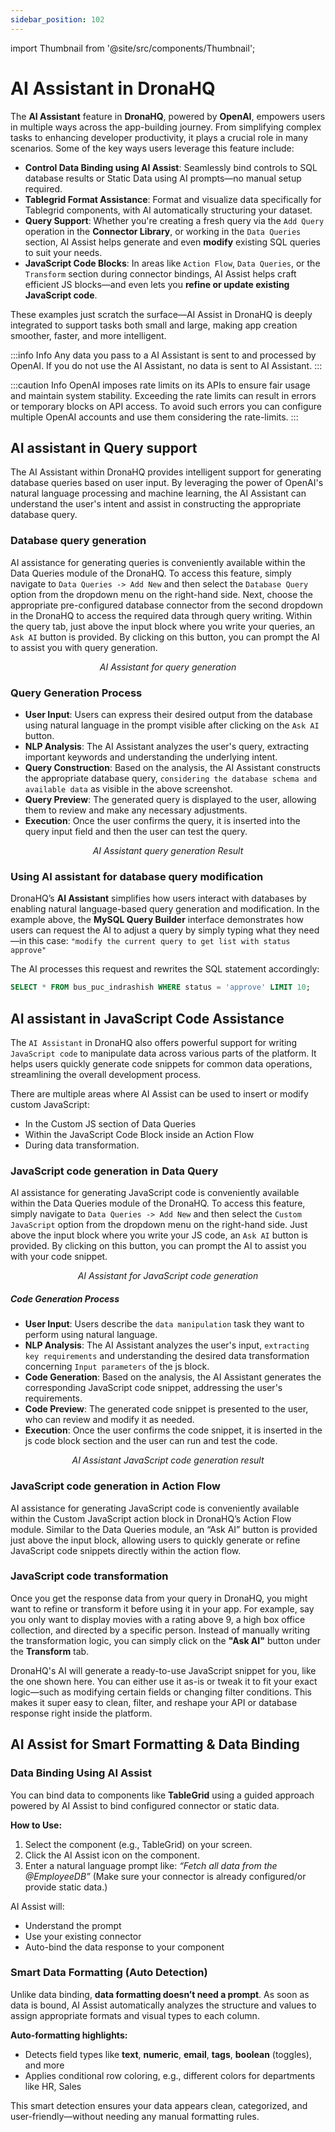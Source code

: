 ```yaml
---
sidebar_position: 102
---
```


import Thumbnail from '@site/src/components/Thumbnail';

# AI Assistant in DronaHQ

The **AI Assistant** feature in **DronaHQ**, powered by **OpenAI**, empowers users in multiple ways across the app-building journey. From simplifying complex tasks to enhancing developer productivity, it plays a crucial role in many scenarios. Some of the key ways users leverage this feature include:

* **Control Data Binding using AI Assist**: Seamlessly bind controls to SQL database results or Static Data using AI prompts—no manual setup required.
* **Tablegrid Format Assistance**: Format and visualize data specifically for Tablegrid components, with AI automatically structuring your dataset.
* **Query Support**: Whether you're creating a fresh query via the `Add Query` operation in the **Connector Library**, or working in the `Data Queries` section, AI Assist helps generate and even **modify** existing SQL queries to suit your needs.
* **JavaScript Code Blocks**: In areas like `Action Flow`, `Data Queries`, or the `Transform` section during connector bindings, AI Assist helps craft efficient JS blocks—and even lets you **refine or update existing JavaScript code**.


These examples just scratch the surface—AI Assist in DronaHQ is deeply integrated to support tasks both small and large, making app creation smoother, faster, and more intelligent.



:::info Info
Any data you pass to a AI Assistant is sent to and processed by OpenAI. If you do not use the AI Assistant, no data is sent to AI Assistant.
:::

:::caution Info
OpenAI imposes rate limits on its APIs to ensure fair usage and maintain system stability. Exceeding the rate limits can result in errors or temporary blocks on API access. To avoid such errors you can configure multiple OpenAI accounts and use them considering the rate-limits.
:::

## AI assistant in Query support
The AI Assistant within DronaHQ provides intelligent support for generating database queries based on user input. By leveraging the power of OpenAI's natural language processing and machine learning, the AI Assistant can understand the user's intent and assist in constructing the appropriate database query.

### Database query generation

AI assistance for generating queries is conveniently available within the Data Queries module of the DronaHQ. To access this feature, simply navigate to `Data Queries -> Add New` and then select the `Database Query` option from the dropdown menu on the right-hand side. Next, choose the appropriate pre-configured database connector from the second dropdown in the DronaHQ to access the required data through query writing. Within the query tab, just above the input block where you write your queries, an `Ask AI` button is provided. By clicking on this button, you can prompt the AI to assist you with query generation.

<figure>
  <Thumbnail src="/img/dronahq-ai/ai-assist-in-dronahq/ai-assistant-query-generation.png" alt="AI Assistant for query generation" width='100%'/>
  <figcaption align = "center"><i>AI Assistant for query generation</i></figcaption>
</figure>

### Query Generation Process
- **User Input**: Users can express their desired output from the database using natural language in the prompt visible after clicking on the `Ask AI` button.
- **NLP Analysis**: The AI Assistant analyzes the user's query, extracting important keywords and understanding the underlying intent.
- **Query Construction**: Based on the analysis, the AI Assistant constructs the appropriate database query, `considering the database schema and available data` as visible in the above screenshot.
- **Query Preview**: The generated query is displayed to the user, allowing them to review and make any necessary adjustments.
- **Execution**: Once the user confirms the query, it is inserted into the query input field and then the user can test the query.

<figure>
  <Thumbnail src="/img/dronahq-ai/ai-assist-in-dronahq/ai-assistant-query-generation-result.png" alt="AI Assistant query generation Result" width='100%'/>
  <figcaption align = "center"><i>AI Assistant query generation Result</i></figcaption>
</figure>

### Using AI assistant for database query modification

<figure>
  <Thumbnail src="/img/dronahq-ai/ai-assist-in-dronahq/modify.png" alt="AI Assistant for query generation" width='100%'/>
</figure>


DronaHQ’s **AI Assistant** simplifies how users interact with databases by enabling natural language-based query generation and modification. In the example above, the **MySQL Query Builder** interface demonstrates how users can request the AI to adjust a query by simply typing what they need—in this case:
`"modify the current query to get list with status approve"`

The AI processes this request and rewrites the SQL statement accordingly:

```sql
SELECT * FROM bus_puc_indrashish WHERE status = 'approve' LIMIT 10;
```



## AI assistant in JavaScript Code Assistance

The `AI Assistant` in DronaHQ also offers powerful support for writing `JavaScript code` to manipulate data across various parts of the platform. It helps users quickly generate code snippets for common data operations, streamlining the overall development process.

There are multiple areas where AI Assist can be used to insert or modify custom JavaScript:

* In the Custom JS section of Data Queries
* Within the JavaScript Code Block inside an Action Flow
* During data transformation.


### JavaScript code generation in Data Query

AI assistance for generating JavaScript code is conveniently available within the Data Queries module of the DronaHQ. To access this feature, simply navigate to `Data Queries -> Add New` and then select the `Custom JavaScript` option from the dropdown menu on the right-hand side. Just above the input block where you write your JS code, an `Ask AI` button is provided. By clicking on this button, you can prompt the AI to assist you with your code snippet.

<figure>
  <Thumbnail src="/img/dronahq-ai/ai-assist-in-dronahq/ai-assistant-java-script.png" alt="AI Assistant for JavaScript code generation" width='100%'/>
  <figcaption align = "center"><i>AI Assistant for JavaScript code generation</i></figcaption>
</figure>

##### Code Generation Process
- **User Input**: Users describe the `data manipulation` task they want to perform using natural language.
- **NLP Analysis**: The AI Assistant analyzes the user's input, `extracting key requirements` and understanding the desired data transformation concerning `Input parameters` of the js block.
- **Code Generation**: Based on the analysis, the AI Assistant generates the corresponding JavaScript code snippet, addressing the user's requirements.
- **Code Preview**: The generated code snippet is presented to the user, who can review and modify it as needed.
- **Execution**: Once the user confirms the code snippet, it is inserted in the js code block section and the user can run and test the code.

<figure>
  <Thumbnail src="/img/dronahq-ai/ai-assist-in-dronahq/ai-assistant-javascript-result.png" alt="AI Assistant JavaScript code generation result" width='100%'/>
  <figcaption align = "center"><i>AI Assistant JavaScript code generation result</i></figcaption>
</figure>

### JavaScript code generation in Action Flow

<figure>
  <Thumbnail src="/img/dronahq-ai/ai-assist-in-dronahq/action.png" alt="AI Assistant for query generation" width='100%'/>
</figure>


AI assistance for generating JavaScript code is conveniently available within the Custom JavaScript action block in DronaHQ’s Action Flow module. Similar to the Data Queries module, an “Ask AI” button is provided just above the input block, allowing users to quickly generate or refine JavaScript code snippets directly within the action flow.



### JavaScript code transformation

<figure>
  <Thumbnail src="/img/dronahq-ai/ai-assist-in-dronahq/transform.png" alt="AI Assistant for query generation" width='100%'/>
</figure>

Once you get the response data from your query in DronaHQ, you might want to refine or transform it before using it in your app. For example, say you only want to display movies with a rating above 9, a high box office collection, and directed by a specific person. Instead of manually writing the transformation logic, you can simply click on the **"Ask AI"** button under the **Transform** tab.

DronaHQ's AI will generate a ready-to-use JavaScript snippet for you, like the one shown here. You can either use it as-is or tweak it to fit your exact logic—such as modifying certain fields or changing filter conditions. This makes it super easy to clean, filter, and reshape your API or database response right inside the platform.






## AI Assist for Smart Formatting & Data Binding


### Data Binding Using AI Assist

<figure>
  <Thumbnail src="/img/dronahq-ai/ai-assist-in-dronahq/bind.png" alt="AI Assistant for query generation" width='100%'/>
</figure>


You can bind data to components like **TableGrid** using a guided approach powered by AI Assist to bind configured connector or static data.

**How to Use:**

1. Select the component (e.g., TableGrid) on your screen.
2. Click the AI Assist icon  on the component.
3. Enter a natural language prompt like:
   *“Fetch all data from the @EmployeeDB”*
   (Make sure your connector is already configured/or provide static data.)

AI Assist will:

* Understand the prompt
* Use your existing connector
* Auto-bind the data response to your component



###  Smart Data Formatting (Auto Detection)

<figure>
  <Thumbnail src="/img/dronahq-ai/ai-assist-in-dronahq/data.png" alt="AI Assistant for query generation" width='100%'/>
</figure>

Unlike data binding, **data formatting doesn’t need a prompt**. As soon as data is bound, AI Assist automatically analyzes the structure and values to assign appropriate formats and visual types to each column.

**Auto-formatting highlights:**

* Detects field types like **text**, **numeric**, **email**, **tags**, **boolean** (toggles), and more
* Applies conditional row coloring, e.g., different colors for departments like HR, Sales

This smart detection ensures your data appears clean, categorized, and user-friendly—without needing any manual formatting rules.






